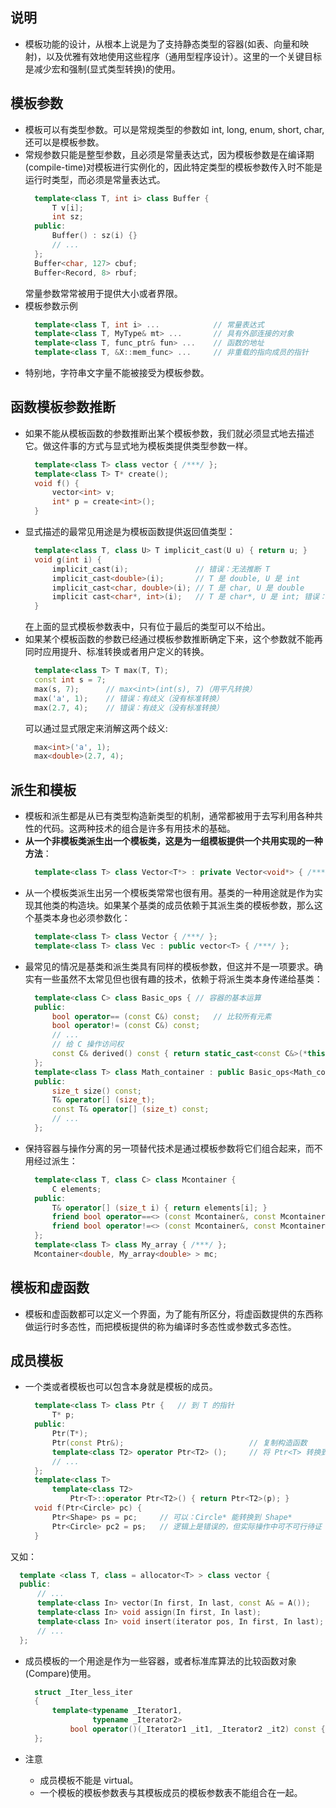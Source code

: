  
  
## 说明
- 模板功能的设计，从根本上说是为了支持静态类型的容器(如表、向量和映射)，以及优雅有效地使用这些程序（通用型程序设计）。这里的一个关键目标是减少宏和强制(显式类型转换)的使用。
  
## 模板参数
- 模板可以有类型参数。可以是常规类型的参数如 int, long, enum, short, char, 还可以是模板参数。
- 常规参数只能是整型参数，且必须是常量表达式，因为模板参数是在编译期(compile-time)对模板进行实例化的，因此特定类型的模板参数传入时不能是运行时类型，而必须是常量表达式。
  ```c++
    template<class T, int i> class Buffer {
        T v[i];
        int sz;
    public:
        Buffer() : sz(i) {}
        // ...
    };
    Buffer<char, 127> cbuf;
    Buffer<Record, 8> rbuf;
  ```
  常量参数常常被用于提供大小或者界限。
- 模板参数示例
  ```c++
    template<class T, int i> ...            // 常量表达式
    template<class T, MyType& mt> ...       // 具有外部连接的对象
    template<class T, func_ptr& fun> ...    // 函数的地址
    template<class T, &X::mem_func> ...     // 非重载的指向成员的指针
  ```
- 特别地，字符串文字量不能被接受为模板参数。
  
## 函数模板参数推断
- 如果不能从模板函数的参数推断出某个模板参数，我们就必须显式地去描述它。做这件事的方式与显式地为模板类提供类型参数一样。
  ```c++
    template<class T> class vector { /***/ };
    template<class T> T* create();
    void f() {
        vector<int> v;
        int* p = create<int>();
    }
  ```
- 显式描述的最常见用途是为模板函数提供返回值类型：
  ```c++
    template<class T, class U> T implicit_cast(U u) { return u; }
    void g(int i) {
        implicit_cast(i);               // 错误：无法推断 T
        implicit_cast<double>(i);       // T 是 double, U 是 int
        implicit_cast<char, double>(i); // T 是 char, U 是 double
        implicit cast<char*, int>(i);   // T 是 char*, U 是 int; 错误：不能将 int 转换为 char*
    }
  ```
  在上面的显式模板参数表中，只有位于最后的类型可以不给出。
- 如果某个模板函数的参数已经通过模板参数推断确定下来，这个参数就不能再同时应用提升、标准转换或者用户定义的转换。
  ```c++
    template<class T> T max(T, T);
    const int s = 7;
    max(s, 7);      // max<int>(int(s), 7)（用平凡转换）
    max('a', 1);    // 错误：有歧义（没有标准转换）
    max(2.7, 4);    // 错误：有歧义（没有标准转换）
  ```
  可以通过显式限定来消解这两个歧义:
  ```c++
    max<int>('a', 1);
    max<double>(2.7, 4);
  ```

## 派生和模板
- 模板和派生都是从已有类型构造新类型的机制，通常都被用于去写利用各种共性的代码。这两种技术的组合是许多有用技术的基础。
- **从一个非模板类派生出一个模板类，这是为一组模板提供一个共用实现的一种方法**：
  ```c++
    template<class T> class Vector<T*> : private Vector<void*> { /***/ };
  ```
- 从一个模板类派生出另一个模板类常常也很有用。基类的一种用途就是作为实现其他类的构造块。如果某个基类的成员依赖于其派生类的模板参数，那么这个基类本身也必须参数化：
  ```c++
    template<class T> class Vector { /***/ };
    template<class T> class Vec : public vector<T> { /***/ };
  ```
- 最常见的情况是基类和派生类具有同样的模板参数，但这并不是一项要求。确实有一些虽然不太常见但也很有趣的技术，依赖于将派生类本身传递给基类：
  ```c++
    template<class C> class Basic_ops { // 容器的基本运算
    public:
        bool operator== (const C&) const;   // 比较所有元素
        bool operator!= (const C&) const;
        // ...
        // 给 C 操作访问权
        const C& derived() const { return static_cast<const C&>(*this); }
    };
    template<class T> class Math_container : public Basic_ops<Math_container<T> > {
    public:
        size_t size() const;
        T& operator[] (size_t);
        const T& operator[] (size_t) const;
        // ...
    };
  ```
- 保持容器与操作分离的另一项替代技术是通过模板参数将它们组合起来，而不用经过派生：
  ```c++
    template<class T, class C> class Mcontainer {
        C elements; 
    public:
        T& operator[] (size_t i) { return elements[i]; }
        friend bool operator==<> (const Mcontainer&, const Mcontainer&);    // 比较元素
        friend bool operator!=<> (const Mcontainer&, const Mcontainer&);
    };
    template<class T> class My_array { /***/ };
    Mcontainer<double, My_array<double> > mc;
  ```

## 模板和虚函数
- 模板和虚函数都可以定义一个界面，为了能有所区分，将虚函数提供的东西称做运行时多态性，而把模板提供的称为编译时多态性或参数式多态性。

## 成员模板
- 一个类或者模板也可以包含本身就是模板的成员。
  ```c++
    template<class T> class Ptr {   // 到 T 的指针
        T* p;
    public:
        Ptr(T*);
        Ptr(const Ptr&);                            // 复制构造函数
        template<class T2> operator Ptr<T2> ();     // 将 Ptr<T> 转换到 Ptr<T2>
        // ...
    };
    template<class T>
        template<class T2>
            Ptr<T>::operator Ptr<T2>() { return Ptr<T2>(p); }
    void f(Ptr<Circle> pc) {
        Ptr<Shape> ps = pc;     // 可以：Circle* 能转换到 Shape*
        Ptr<Circle> pc2 = ps;   // 逻辑上是错误的，但实际操作中可不可行待证
    }
  ```
又如：
  ```c++
    template <class T, class = allocator<T> > class vector {
    public:
        // ...
        template<class In> vector(In first, In last, const A& = A());
        template<class In> void assign(In first, In last);
        template<class In> void insert(iterator pos, In first, In last);
        // ...
    };
  ```

- 成员模板的一个用途是作为一些容器，或者标准库算法的比较函数对象(Compare)使用。
  ```c++
    struct _Iter_less_iter
    {
        template<typename _Iterator1,
                 typename _Iterator2>
            bool operator()(_Iterator1 _it1, _Iterator2 _it2) const { return *__it1 < *__it2; }
    };
  ```

- 注意
    + 成员模板不能是 virtual。
    + 一个模板的模板参数表与其模板成员的模板参数表不能组合在一起。

    
